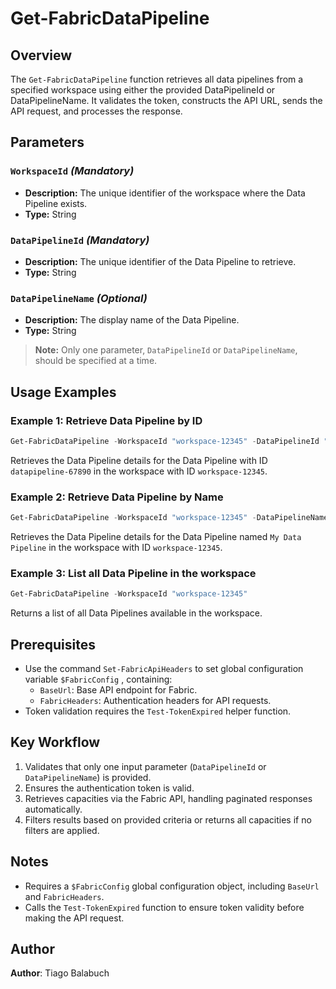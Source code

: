 # Get-FabricDataPipeline

## Overview
The `Get-FabricDataPipeline` function retrieves all data pipelines from a specified workspace using either the provided DataPipelineId or DataPipelineName. It validates the token, constructs the API URL, sends the API request, and processes the response.

## Parameters

### `WorkspaceId` *(Mandatory)*
- **Description:** The unique identifier of the workspace where the Data Pipeline exists.
- **Type:** String

### `DataPipelineId` *(Mandatory)*
- **Description:** The unique identifier of the Data Pipeline to retrieve.
- **Type:** String

### `DataPipelineName` *(Optional)*
- **Description:** The display name of the Data Pipeline. 
- **Type:** String

> **Note:** Only one parameter, `DataPipelineId` or `DataPipelineName`, should be specified at a time.

## Usage Examples

### Example 1: Retrieve Data Pipeline by ID
```powershell
Get-FabricDataPipeline -WorkspaceId "workspace-12345" -DataPipelineId "datapipeline-67890"
```
Retrieves the Data Pipeline details for the Data Pipeline with ID `datapipeline-67890` in the workspace with ID `workspace-12345`.

### Example 2: Retrieve Data Pipeline by Name
```powershell
Get-FabricDataPipeline -WorkspaceId "workspace-12345" -DataPipelineName "My Data Pipeline"
```
Retrieves the Data Pipeline details for the Data Pipeline named `My Data Pipeline` in the workspace with ID `workspace-12345`.

### Example 3: List all Data Pipeline in the workspace
```powershell
Get-FabricDataPipeline -WorkspaceId "workspace-12345"
```
Returns a list of all Data Pipelines available in the workspace.

## Prerequisites
- Use the command `Set-FabricApiHeaders` to set global configuration variable `$FabricConfig` , containing:
  - `BaseUrl`: Base API endpoint for Fabric.
  - `FabricHeaders`: Authentication headers for API requests.
- Token validation requires the `Test-TokenExpired` helper function.

## Key Workflow
1. Validates that only one input parameter (`DataPipelineId` or `DataPipelineName`) is provided.
2. Ensures the authentication token is valid.
3. Retrieves capacities via the Fabric API, handling paginated responses automatically.
4. Filters results based on provided criteria or returns all capacities if no filters are applied.
   
## Notes
- Requires a `$FabricConfig` global configuration object, including `BaseUrl` and `FabricHeaders`.
- Calls the `Test-TokenExpired` function to ensure token validity before making the API request.

## Author
**Author**: Tiago Balabuch  

